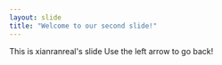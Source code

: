 ```yaml
---
layout: slide
title: "Welcome to our second slide!"
---
```

This is xianranreal's slide
Use the left arrow to go back!